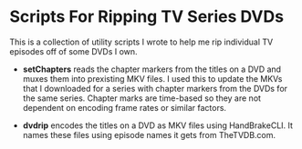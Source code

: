 #  Scripts For Ripping TV Series DVDs

This is a collection of utility scripts I wrote to help me rip
individual TV episodes off of some DVDs I own.

* **setChapters** reads the chapter markers from the titles on a DVD and muxes them into prexisting MKV files.  I used this to update the MKVs that I downloaded for a series with chapter markers from the DVDs for the same series.  Chapter marks are time-based so they are not dependent on encoding frame rates or similar factors.

* **dvdrip** encodes the titles on a DVD as MKV files using HandBrakeCLI.  It names these files using episode names it gets from TheTVDB.com.

